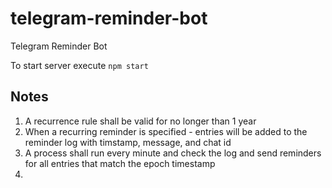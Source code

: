 # telegram-reminder-bot

Telegram Reminder Bot

To start server execute `npm start`

## Notes

1. A recurrence rule shall be valid for no longer than 1 year
2. When a recurring reminder is specified - entries will be added to the reminder log with timstamp, message, and chat id
3. A process shall run every minute and check the log and send reminders for all entries that match the epoch timestamp
4.
